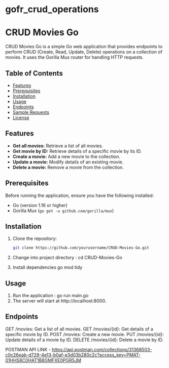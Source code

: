 # gofr_crud_operations
# CRUD Movies Go

CRUD Movies Go is a simple Go web application that provides endpoints to perform CRUD (Create, Read, Update, Delete) operations on a collection of movies. It uses the Gorilla Mux router for handling HTTP requests.

## Table of Contents

- [Features](#features)
- [Prerequisites](#prerequisites)
- [Installation](#installation)
- [Usage](#usage)
- [Endpoints](#endpoints)
- [Sample Requests](#sample-requests)
- [License](#license)

## Features

- **Get all movies:** Retrieve a list of all movies.
- **Get movie by ID:** Retrieve details of a specific movie by its ID.
- **Create a movie:** Add a new movie to the collection.
- **Update a movie:** Modify details of an existing movie.
- **Delete a movie:** Remove a movie from the collection.

## Prerequisites

Before running the application, ensure you have the following installed:

- Go (version 1.16 or higher)
- Gorilla Mux (`go get -u github.com/gorilla/mux`)

## Installation

1. Clone the repository:

   ```bash
   git clone https://github.com/yourusername/CRUD-Movies-Go.git

2. Change into project directory :
   cd CRUD-Movies-Go
3. Install dependencies
   go mod tidy

## Usage
1. Run the application :
   go run main.go
2. The server will start at http://localhost:8000.

## Endpoints
GET /movies: Get a list of all movies.
GET /movies/{id}: Get details of a specific movie by ID.
POST /movies: Create a new movie.
PUT /movies/{id}: Update details of a movie by ID.
DELETE /movies/{id}: Delete a movie by ID.

POSTMAN API LINK - https://api.postman.com/collections/31368503-c0c26eab-d729-4e13-b0af-e3d03b280c2c?access_key=PMAT-01HHS8C0HAT1B8GMFXE0PGR5JM
